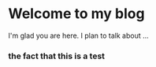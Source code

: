 # Welcome to my blog

I'm glad you are here. I plan to talk about ...

### the fact that this is a test
